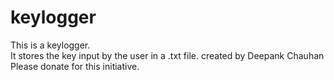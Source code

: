 # keylogger
This is a keylogger.
<br>It stores the key input by the user in a .txt file.
created by 
Deepank
Chauhan
Please donate for this initiative.

